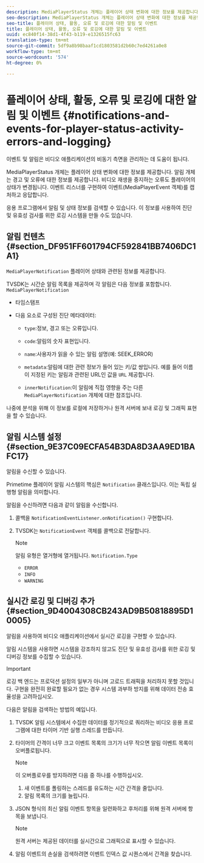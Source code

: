 ```yaml
---
description: MediaPlayerStatus 개체는 플레이어 상태 변화에 대한 정보를 제공합니다. 알림 개체는 경고 및 오류에 대한 정보를 제공합니다. 비디오 재생을 중지하는 오류도 플레이어의 상태가 변경됩니다. 이벤트 리스너를 구현하여 이벤트(MediaPlayerEvent 객체)를 캡처하고 응답합니다.
seo-description: MediaPlayerStatus 개체는 플레이어 상태 변화에 대한 정보를 제공합니다. 알림 개체는 경고 및 오류에 대한 정보를 제공합니다. 비디오 재생을 중지하는 오류도 플레이어의 상태가 변경됩니다. 이벤트 리스너를 구현하여 이벤트(MediaPlayerEvent 객체)를 캡처하고 응답합니다.
seo-title: 플레이어 상태, 활동, 오류 및 로깅에 대한 알림 및 이벤트
title: 플레이어 상태, 활동, 오류 및 로깅에 대한 알림 및 이벤트
uuid: ec840f14-38d1-4f43-b119-e1326515fc63
translation-type: tm+mt
source-git-commit: 5df9a8b98baaf1cd1803581d2b60c7ed4261a0e8
workflow-type: tm+mt
source-wordcount: '574'
ht-degree: 0%

---
```



# 플레이어 상태, 활동, 오류 및 로깅에 대한 알림 및 이벤트 {#notifications-and-events-for-player-status-activity-errors-and-logging}

이벤트 및 알림은 비디오 애플리케이션의 비동기 측면을 관리하는 데 도움이 됩니다.

MediaPlayerStatus 개체는 플레이어 상태 변화에 대한 정보를 제공합니다. 알림 개체는 경고 및 오류에 대한 정보를 제공합니다. 비디오 재생을 중지하는 오류도 플레이어의 상태가 변경됩니다. 이벤트 리스너를 구현하여 이벤트(MediaPlayerEvent 객체)를 캡처하고 응답합니다.

응용 프로그램에서 알림 및 상태 정보를 검색할 수 있습니다. 이 정보를 사용하여 진단 및 유효성 검사를 위한 로깅 시스템을 만들 수도 있습니다.

## 알림 컨텐츠 {#section_DF951FF601794CF592841BB7406DC1A1}

`MediaPlayerNotification` 플레이어 상태와 관련된 정보를 제공합니다.

TVSDK는 시간순 알림 목록을 제공하며 각 알림은 다음 정보를 포함합니다. `MediaPlayerNotification`

* 타임스탬프
* 다음 요소로 구성된 진단 메타데이터:

   * `type`:정보, 경고 또는 오류입니다.
   * `code`:알림의 숫자 표현입니다.
   * `name`:사용자가 읽을 수 있는 알림 설명(예: SEEK_ERROR)
   * `metadata`:알림에 대한 관련 정보가 들어 있는 키/값 쌍입니다. 예를 들어 이름이 지정된 키는 알림과 관련된 URL인 값을 `URL` 제공합니다.

   * `innerNotification`:이 알림에 직접 영향을 주는 다른 `MediaPlayerNotification` 개체에 대한 참조입니다.

나중에 분석을 위해 이 정보를 로컬에 저장하거나 원격 서버에 보내 로깅 및 그래픽 표현을 할 수 있습니다.

## 알림 시스템 설정 {#section_9E37C09ECFA54B3DA8D3AA9ED1BAFC17}

알림을 수신할 수 있습니다.

Primetime 플레이어 알림 시스템의 핵심은 `Notification` 클래스입니다. 이는 독립 실행형 알림을 의미합니다.

알림을 수신하려면 다음과 같이 알림을 수신합니다.

1. 콜백을 `NotificationEventListener.onNotification()` 구현합니다.
1. TVSDK는 `NotificationEvent` 객체를 콜백으로 전달합니다.

   >[!NOTE]
   >
   >알림 유형은 열거형에 열거됩니다. `Notification.Type`

   * `ERROR`
   * `INFO`
   * `WARNING`

## 실시간 로깅 및 디버깅 추가 {#section_9D4004308CB243AD9B50818895D10005}

알림을 사용하여 비디오 애플리케이션에서 실시간 로깅을 구현할 수 있습니다.

알림 시스템을 사용하면 시스템을 강조하지 않고도 진단 및 유효성 검사를 위한 로깅 및 디버깅 정보를 수집할 수 있습니다.

>[!IMPORTANT]
>
>로깅 백 엔드는 프로덕션 설정의 일부가 아니며 고로드 트래픽을 처리하지 못할 것입니다. 구현을 완전히 완료할 필요가 없는 경우 시스템 과부하 방지를 위해 데이터 전송 효율성을 고려하십시오.

다음은 알림을 검색하는 방법의 예입니다.

1. TVSDK 알림 시스템에서 수집한 데이터를 정기적으로 쿼리하는 비디오 응용 프로그램에 대한 타이머 기반 실행 스레드를 만듭니다.
1. 타이머의 간격이 너무 크고 이벤트 목록의 크기가 너무 작으면 알림 이벤트 목록이 오버플로됩니다.

   >[!NOTE]
   >
   >이 오버플로우를 방지하려면 다음 중 하나를 수행하십시오.
   >
   >1. 새 이벤트를 폴링하는 스레드를 유도하는 시간 간격을 줄입니다.
   >1. 알림 목록의 크기를 늘립니다.


1. JSON 형식의 최신 알림 이벤트 항목을 일련화하고 후처리를 위해 원격 서버에 항목을 보냅니다.

   >[!NOTE]
   >
   >원격 서버는 제공된 데이터를 실시간으로 그래픽으로 표시할 수 있습니다.

1. 알림 이벤트의 손실을 검색하려면 이벤트 인덱스 값 시퀀스에서 간격을 찾습니다.

